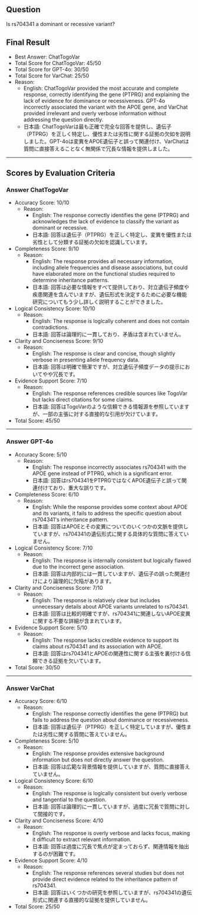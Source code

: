 ## Question

Is rs704341 a dominant or recessive variant?

## Final Result

- Best Answer: ChatTogoVar
- Total Score for ChatTogoVar: 45/50
- Total Score for GPT-4o: 30/50
- Total Score for VarChat: 25/50
- Reason:
  - English: ChatTogoVar provided the most accurate and complete response, correctly identifying the gene (PTPRG) and explaining the lack of evidence for dominance or recessiveness. GPT-4o incorrectly associated the variant with the APOE gene, and VarChat provided irrelevant and overly verbose information without addressing the question directly.
  - 日本語: ChatTogoVarは最も正確で完全な回答を提供し、遺伝子（PTPRG）を正しく特定し、優性または劣性に関する証拠の欠如を説明しました。GPT-4oは変異をAPOE遺伝子と誤って関連付け、VarChatは質問に直接答えることなく無関係で冗長な情報を提供しました。

---

## Scores by Evaluation Criteria

### Answer ChatTogoVar
- Accuracy Score: 10/10
  - Reason: 
    - English: The response correctly identifies the gene (PTPRG) and acknowledges the lack of evidence to classify the variant as dominant or recessive.
    - 日本語: 回答は遺伝子（PTPRG）を正しく特定し、変異を優性または劣性として分類する証拠の欠如を認識しています。
- Completeness Score: 9/10
  - Reason: 
    - English: The response provides all necessary information, including allele frequencies and disease associations, but could have elaborated more on the functional studies required to determine inheritance patterns.
    - 日本語: 回答は必要な情報をすべて提供しており、対立遺伝子頻度や疾患関連を含んでいますが、遺伝形式を決定するために必要な機能研究についてもう少し詳しく説明することができました。
- Logical Consistency Score: 10/10
  - Reason: 
    - English: The response is logically coherent and does not contain contradictions.
    - 日本語: 回答は論理的に一貫しており、矛盾は含まれていません。
- Clarity and Conciseness Score: 9/10
  - Reason: 
    - English: The response is clear and concise, though slightly verbose in presenting allele frequency data.
    - 日本語: 回答は明確で簡潔ですが、対立遺伝子頻度データの提示においてやや冗長です。
- Evidence Support Score: 7/10
  - Reason: 
    - English: The response references credible sources like TogoVar but lacks direct citations for some claims.
    - 日本語: 回答はTogoVarのような信頼できる情報源を参照していますが、一部の主張に対する直接的な引用が欠けています。
- Total Score: 45/50

---

### Answer GPT-4o
- Accuracy Score: 5/10
  - Reason: 
    - English: The response incorrectly associates rs704341 with the APOE gene instead of PTPRG, which is a significant error.
    - 日本語: 回答はrs704341をPTPRGではなくAPOE遺伝子と誤って関連付けており、重大な誤りです。
- Completeness Score: 6/10
  - Reason: 
    - English: While the response provides some context about APOE and its variants, it fails to address the specific question about rs704341's inheritance pattern.
    - 日本語: 回答はAPOEとその変異についてのいくつかの文脈を提供していますが、rs704341の遺伝形式に関する具体的な質問に答えていません。
- Logical Consistency Score: 7/10
  - Reason: 
    - English: The response is internally consistent but logically flawed due to the incorrect gene association.
    - 日本語: 回答は内部的には一貫していますが、遺伝子の誤った関連付けにより論理的に欠陥があります。
- Clarity and Conciseness Score: 7/10
  - Reason: 
    - English: The response is relatively clear but includes unnecessary details about APOE variants unrelated to rs704341.
    - 日本語: 回答は比較的明確ですが、rs704341に関連しないAPOE変異に関する不要な詳細が含まれています。
- Evidence Support Score: 5/10
  - Reason: 
    - English: The response lacks credible evidence to support its claims about rs704341 and its association with APOE.
    - 日本語: 回答はrs704341とAPOEの関連性に関する主張を裏付ける信頼できる証拠を欠いています。
- Total Score: 30/50

---

### Answer VarChat
- Accuracy Score: 6/10
  - Reason: 
    - English: The response correctly identifies the gene (PTPRG) but fails to address the question about dominance or recessiveness.
    - 日本語: 回答は遺伝子（PTPRG）を正しく特定していますが、優性または劣性に関する質問に答えていません。
- Completeness Score: 5/10
  - Reason: 
    - English: The response provides extensive background information but does not directly answer the question.
    - 日本語: 回答は広範な背景情報を提供していますが、質問に直接答えていません。
- Logical Consistency Score: 6/10
  - Reason: 
    - English: The response is logically consistent but overly verbose and tangential to the question.
    - 日本語: 回答は論理的に一貫していますが、過度に冗長で質問に対して間接的です。
- Clarity and Conciseness Score: 4/10
  - Reason: 
    - English: The response is overly verbose and lacks focus, making it difficult to extract relevant information.
    - 日本語: 回答は過度に冗長で焦点が定まっておらず、関連情報を抽出するのが困難です。
- Evidence Support Score: 4/10
  - Reason: 
    - English: The response references several studies but does not provide direct evidence related to the inheritance pattern of rs704341.
    - 日本語: 回答はいくつかの研究を参照していますが、rs704341の遺伝形式に関連する直接的な証拠を提供していません。
- Total Score: 25/50